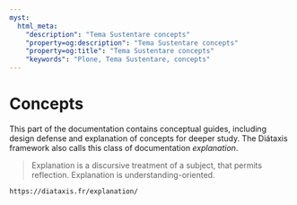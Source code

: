 ```yaml
---
myst:
  html_meta:
    "description": "Tema Sustentare concepts"
    "property=og:description": "Tema Sustentare concepts"
    "property=og:title": "Tema Sustentare concepts"
    "keywords": "Plone, Tema Sustentare, concepts"
---
```


# Concepts

This part of the documentation contains conceptual guides, including design defense and explanation of concepts for deeper study.
The Diátaxis framework also calls this class of documentation _explanation_.

> Explanation is a discursive treatment of a subject, that permits reflection.
> Explanation is understanding-oriented.

```{seealso}
https://diataxis.fr/explanation/
```
